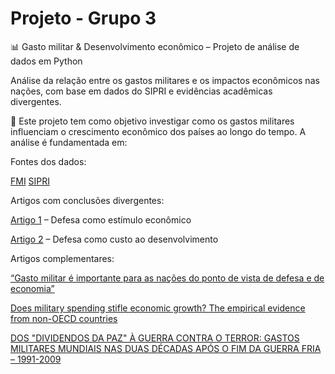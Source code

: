 # Projeto - Grupo 3


📊 Gasto militar & Desenvolvimento econômico – Projeto de análise de dados em Python

Análise da relação entre os gastos militares e os impactos econômicos nas nações, com base em dados do SIPRI e evidências acadêmicas divergentes.

🧠 Este projeto tem como objetivo investigar como os gastos militares influenciam o crescimento econômico dos países ao longo do tempo. A análise é fundamentada em:

Fontes dos dados:

[FMI](https://data.imf.org/en/Data-Explorer?datasetUrn=IMF.RES:WEO(6.0.0)&INDICATOR=NGDP_RPCH)
[SIPRI](https://milex.sipri.org/sipri)

Artigos com conclusões divergentes:

[Artigo 1](https://bdex.eb.mil.br/jspui/bitstream/123456789/10144/1/MO%206506%20-%20RAFAEL%20Ferreira%20de%20Souza.pdf) – Defesa como estímulo econômico

[Artigo 2](https://www.tandfonline.com/doi/full/10.1080/10242694.2023.2259651#d1e747) – Defesa como custo ao desenvolvimento

Artigos complementares:

[“Gasto militar é importante para as nações do ponto de vista de defesa e de economia”](https://jornal.usp.br/atualidades/gasto-militar-e-importante-para-as-nacoes-do-ponto-de-vista-de-defesa-e-de-economia/)

[Does military spending stifle economic growth? The empirical evidence from non-OECD countries](https://pmc.ncbi.nlm.nih.gov/articles/PMC7779781/)

[DOS "DIVIDENDOS DA PAZ" À GUERRA
CONTRA O TERROR: GASTOS MILITARES
MUNDIAIS NAS DUAS DÉCADAS APÓS O
FIM DA GUERRA FRIA – 1991-2009 ](https://portalantigo.ipea.gov.br/agencia/images/stories/PDFs/TDs/td_1754.pdf)